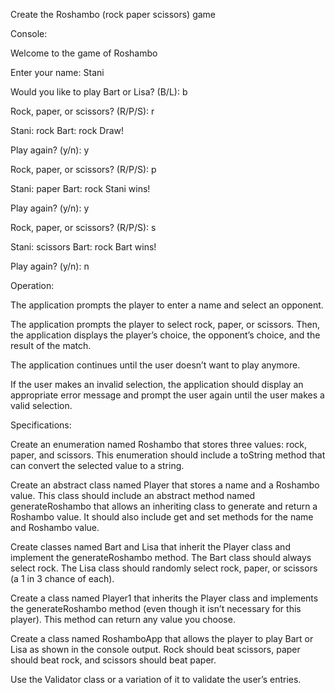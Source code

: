 Create the Roshambo (rock paper scissors) game

Console:

Welcome to the game of Roshambo

Enter your name: Stani

Would you like to play Bart or Lisa? (B/L): b

Rock, paper, or scissors? (R/P/S): r

Stani: rock
Bart: rock
Draw!

Play again? (y/n): y

Rock, paper, or scissors? (R/P/S): p

Stani: paper
Bart: rock
Stani wins!

Play again? (y/n): y

Rock, paper, or scissors? (R/P/S): s

Stani: scissors
Bart: rock
Bart wins!

Play again? (y/n): n

Operation:

The application prompts the player to enter a name and select an opponent.

The application prompts the player to select rock, paper, or scissors. Then, the application displays the player’s choice, the opponent’s choice, and the result of the match.

The application continues until the user doesn’t want to play anymore.

If the user makes an invalid selection, the application should display an appropriate error message and prompt the user again until the user makes a valid selection.

Specifications:

Create an enumeration named Roshambo that stores three values: rock, paper, and scissors. This enumeration should include a toString method that can convert the selected value to a string.

Create an abstract class named Player that stores a name and a Roshambo value. This class should include an abstract method named generateRoshambo that allows an inheriting class to generate and return a Roshambo value. It should also include get and set methods for the name and Roshambo value.

Create classes named Bart and Lisa that inherit the Player class and implement the generateRoshambo method. The Bart class should always select rock. The Lisa class should randomly select rock, paper, or scissors (a 1 in 3 chance of each).

Create a class named Player1 that inherits the Player class and implements the generateRoshambo method (even though it isn’t necessary for this player). This method can return any value you choose.

Create a class named RoshamboApp that allows the player to play Bart or Lisa as shown in the console output. Rock should beat scissors, paper should beat rock, and scissors should beat paper.

Use the Validator class or a variation of it to validate the user’s entries.
